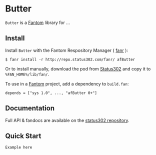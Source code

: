 # Butter

`Butter` is a [Fantom](http://fantom.org/) library for ...



## Install

Install `Butter` with the Fantom Respository Manager ( [fanr](http://fantom.org/doc/docFanr/Tool.html#install) ):

    $ fanr install -r http://repo.status302.com/fanr/ afButter

Or to install manually, download the pod from [Status302](http://repo.status302.com/browse/afButter) and copy it to `%FAN_HOME%/lib/fan/`.

To use in a [Fantom](http://fantom.org/) project, add a dependency to `build.fan`:

    depends = ["sys 1.0", ..., "afButter 0+"]



## Documentation

Full API & fandocs are available on the [status302 repository](http://repo.status302.com/doc/afButter/#overview).



## Quick Start

    Example here
